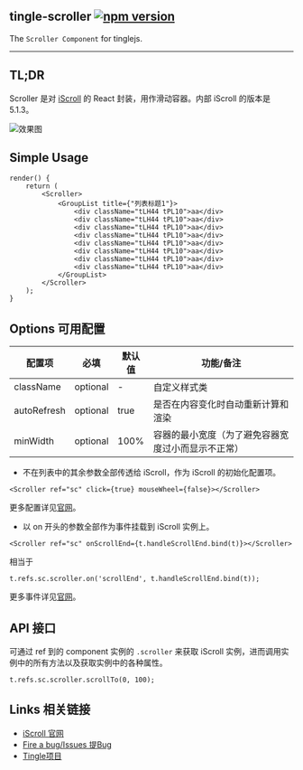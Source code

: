 ## tingle-scroller [![npm version](https://badge.fury.io/js/tingle-scroller.svg)](http://badge.fury.io/js/tingle-scroller)

The `Scroller Component` for tinglejs.

---

## TL;DR

Scroller 是对 [iScroll](http://iscrolljs.com/) 的 React 封装，用作滑动容器。内部 iScroll 的版本是 5.1.3。

![效果图](https://img.alicdn.com/tps/TB1UcRFJpXXXXavXXXXXXXXXXXX-321-483.png)

## Simple Usage

```
render() {
    return (
        <Scroller>
            <GroupList title={"列表标题1"}>
                <div className="tLH44 tPL10">aa</div>
                <div className="tLH44 tPL10">aa</div>
                <div className="tLH44 tPL10">aa</div>
                <div className="tLH44 tPL10">aa</div>
                <div className="tLH44 tPL10">aa</div>
                <div className="tLH44 tPL10">aa</div>
                <div className="tLH44 tPL10">aa</div>
                <div className="tLH44 tPL10">aa</div>
            </GroupList>
        </Scroller>
    );
}
```

## Options 可用配置

| 配置项 | 必填 | 默认值 | 功能/备注 |
|---|----|---|----|
|className|optional|-|自定义样式类|
|autoRefresh|optional|true|是否在内容变化时自动重新计算和渲染|
|minWidth|optional|100%|容器的最小宽度（为了避免容器宽度过小而显示不正常）|

- 不在列表中的其余参数全部传透给 iScroll，作为 iScroll 的初始化配置项。

```
<Scroller ref="sc" click={true} mouseWheel={false}></Scroller>
```

更多配置详见[官网](http://iscrolljs.com/#configuring)。

- 以 on 开头的参数全部作为事件挂载到 iScroll 实例上。

```
<Scroller ref="sc" onScrollEnd={t.handleScrollEnd.bind(t)}></Scroller>
```

相当于

```
t.refs.sc.scroller.on('scrollEnd', t.handleScrollEnd.bind(t));
```

更多事件详见[官网](http://iscrolljs.com/#custom-events)。

## API 接口

可通过 ref 到的 component 实例的 `.scroller` 来获取 iScroll 实例，进而调用实例中的所有方法以及获取实例中的各种属性。

```
t.refs.sc.scroller.scrollTo(0, 100);
```

## Links 相关链接

- [iScroll 官网](http://iscrolljs.com/)
- [Fire a bug/Issues 提Bug](https://github.com/tinglejs/tingle-scroller/issues)
- [Tingle项目](https://github.com/tinglejs/generator-tingle)